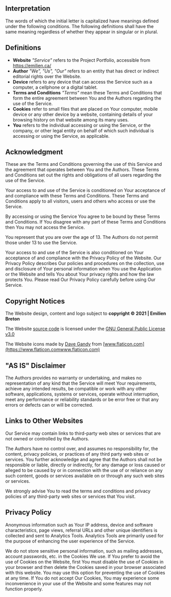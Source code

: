 [//]: # 'https://www.freeprivacypolicy.com/live/56a09f9b-0d10-4273-a70a-b50ce2209ddf'
[//]: # 'https://www.freeprivacypolicy.com/live/25024dac-a7ae-4195-a7f4-0af5a3746302'
[//]: # 'https://fireship.io/privacy-policy/'
[//]: # 'https://fireship.io/terms/'

&nbsp;

## Interpretation

The words of which the initial letter is capitalized have meanings defined under the following conditions. The following definitions shall have the same meaning regardless of whether they appear in singular or in plural.

## Definitions

- **Website** _"Service"_ refers to the Project Portfolio, accessible from https://emilien.ca/
- **Author** _"We", "Us", "Our"_ refers to an entity that has direct or indirect editorial rights over the Website.
- **Device** refers to any device that can access the Service such as a computer, a cellphone or a digital tablet.
- **Terms and Conditions** _"Terms"_ mean these Terms and Conditions that form the entire agreement between You and the Authors regarding the use of the Service.
- **Cookies** refer to small files that are placed on Your computer, mobile device or any other device by a website, containing details of your browsing history on that website among its many uses.
- **You** refers to the individual accessing or using the Service, or the company, or other legal entity on behalf of which such individual is accessing or using the Service, as applicable.

## Acknowledgment

These are the Terms and Conditions governing the use of this Service and the agreement that operates between You and the Authors. These Terms and Conditions set out the rights and obligations of all users regarding the use of the Service.

Your access to and use of the Service is conditioned on Your acceptance of and compliance with these Terms and Conditions. These Terms and Conditions apply to all visitors, users and others who access or use the Service.

By accessing or using the Service You agree to be bound by these Terms and Conditions. If You disagree with any part of these Terms and Conditions then You may not access the Service.

You represent that you are over the age of 13. The Authors do not permit those under 13 to use the Service.

Your access to and use of the Service is also conditioned on Your acceptance of and compliance with the Privacy Policy of the Website. Our Privacy Policy describes Our policies and procedures on the collection, use and disclosure of Your personal information when You use the Application or the Website and tells You about Your privacy rights and how the law protects You. Please read Our Privacy Policy carefully before using Our Service.

## Copyright Notices

The Website design, content and logo subject to **copyright &copy; 2021 | Emilien Breton**

The Website [source code](https://github.com/Bricktech2000/Website) is licensed under the [GNU General Public License v3.0](https://raw.githubusercontent.com/Bricktech2000/Website/master/LICENSE)

The Website icons made by [Dave Gandy](https://www.flaticon.com/authors/dave-gandy) from [www.flaticon.com](https://www.flaticon.comwww.flaticon.com)

## "AS IS" Disclaimer

The Authors provides no warranty or undertaking, and makes no representation of any kind that the Service will meet Your requirements, achieve any intended results, be compatible or work with any other software, applications, systems or services, operate without interruption, meet any performance or reliability standards or be error free or that any errors or defects can or will be corrected.

## Links to Other Websites

Our Service may contain links to third-party web sites or services that are not owned or controlled by the Authors.

The Authors have no control over, and assumes no responsibility for, the content, privacy policies, or practices of any third party web sites or services. You further acknowledge and agree that the Authors shall not be responsible or liable, directly or indirectly, for any damage or loss caused or alleged to be caused by or in connection with the use of or reliance on any such content, goods or services available on or through any such web sites or services.

We strongly advise You to read the terms and conditions and privacy policies of any third-party web sites or services that You visit.

## Privacy Policy

Anonymous information such as Your IP address, device and software characteristics, page views, referral URLs and other unique identifiers is collected and sent to Analytics Tools. Analytics Tools are primarily used for the purpose of enhancing the user experience of the Service.

We do not store sensitive personal information, such as mailing addresses, account passwords, etc. in the Cookies We use. If You prefer to avoid the use of Cookies on the Website, first You must disable the use of Cookies in your browser and then delete the Cookies saved in your browser associated with this website. You may use this option for preventing the use of Cookies at any time. If You do not accept Our Cookies, You may experience some inconvenience in your use of the Website and some features may not function properly.
